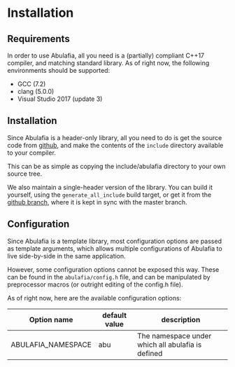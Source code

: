 # Installation

## Requirements

In order to use Abulafia, all you need is a (partially) compliant C++17 compiler, and matching standard library. As of right now, the following environments should be supported:

- GCC (7.2)
- clang (5.0.0)
- Visual Studio 2017 (update 3)

## Installation

Since Abulafia is a header-only library, all you need to do is get the source code from [github](https://github.com/FrancoisChabot/abulafia), and make the contents of the `include` directory available to your compiler.

This can be as simple as copying the include/abulafia directory to your own source tree.

We also maintain a single-header version of the library. You can build it yourself, using the `generate_all_include` build target, or get it from the [github branch](https://github.com/FrancoisChabot/abulafia/tree/single_header), where it is kept in sync with the master branch.

## Configuration

Since Abulafia is a template library, most configuration options are passed as template arguments, which allows multiple configurations of Abulafia to live side-by-side in the same application.

However, some configuration options cannot be exposed this way. These can be found in the `abulafia/config.h` file, and can be manipulated by preprocessor macros (or outright editing of the config.h file).

As of right now, here are the available configuration options:

Option name       | default value | description
------------------|---------------|--------------------------------------------------
ABULAFIA_NAMESPACE| abu           | The namespace under which all abulafia is defined
